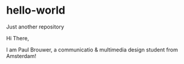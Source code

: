 # hello-world
Just another repository

Hi There,

I am Paul Brouwer, a communicatio & multimedia design student from Amsterdam!
